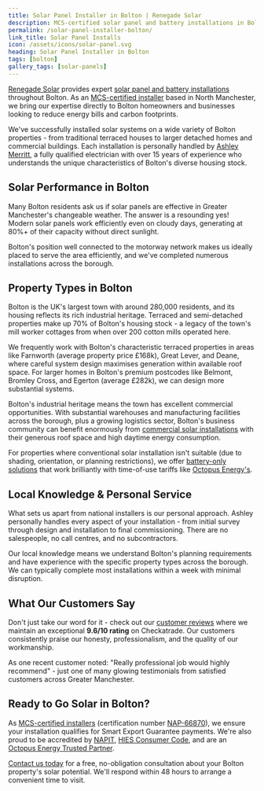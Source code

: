 ```yaml
---
title: Solar Panel Installer in Bolton | Renegade Solar
description: MCS-certified solar panel and battery installations in Bolton from Renegade Solar - a trusted local installer with 9.6/10 Checkatrade rating serving Bolton's diverse properties.
permalink: /solar-panel-installer-bolton/
link_title: Solar Panel Installs
icon: /assets/icons/solar-panel.svg
heading: Solar Panel Installer in Bolton
tags: [bolton]
gallery_tags: [solar-panels]
---
```


[Renegade Solar](/about/) provides expert [solar panel and battery installations](/services/solar-and-battery-installations/) throughout Bolton. As an [MCS-certified installer](/accreditations/mcs-certified/) based in North Manchester, we bring our expertise directly to Bolton homeowners and businesses looking to reduce energy bills and carbon footprints.

We've successfully installed solar systems on a wide variety of Bolton properties - from traditional terraced houses to larger detached homes and commercial buildings. Each installation is personally handled by [Ashley Merritt](/about/), a fully qualified electrician with over 15 years of experience who understands the unique characteristics of Bolton's diverse housing stock.

## Solar Performance in Bolton

Many Bolton residents ask us if solar panels are effective in Greater Manchester's changeable weather. The answer is a resounding yes! Modern solar panels work efficiently even on cloudy days, generating at 80%+ of their capacity without direct sunlight.

Bolton's position well connected to the motorway network makes us ideally placed to serve the area efficiently, and we've completed numerous installations across the borough.

## Property Types in Bolton

Bolton is the UK's largest town with around 280,000 residents, and its housing reflects its rich industrial heritage. Terraced and semi-detached properties make up 70% of Bolton's housing stock - a legacy of the town's mill worker cottages from when over 200 cotton mills operated here.

We frequently work with Bolton's characteristic terraced properties in areas like Farnworth (average property price £168k), Great Lever, and Deane, where careful system design maximises generation within available roof space. For larger homes in Bolton's premium postcodes like Belmont, Bromley Cross, and Egerton (average £282k), we can design more substantial systems.

Bolton's industrial heritage means the town has excellent commercial opportunities. With substantial warehouses and manufacturing facilities across the borough, plus a growing logistics sector, Bolton's business community can benefit enormously from [commercial solar installations](/services/commercial-solar-installations/) with their generous roof space and high daytime energy consumption.

For properties where conventional solar installation isn't suitable (due to shading, orientation, or planning restrictions), we offer [battery-only solutions](/services/home-battery-installations/) that work brilliantly with time-of-use tariffs like [Octopus Energy's](https://octopus.energy/tariffs/).

## Local Knowledge & Personal Service

What sets us apart from national installers is our personal approach. Ashley personally handles every aspect of your installation - from initial survey through design and installation to final commissioning. There are no salespeople, no call centres, and no subcontractors.

Our local knowledge means we understand Bolton's planning requirements and have experience with the specific property types across the borough. We can typically complete most installations within a week with minimal disruption.

## What Our Customers Say

Don't just take our word for it - check out our [customer reviews](/reviews/) where we maintain an exceptional **9.6/10 rating** on Checkatrade. Our customers consistently praise our honesty, professionalism, and the quality of our workmanship.

As one recent customer noted: "Really professional job would highly recommend" - just one of many glowing testimonials from satisfied customers across Greater Manchester.

## Ready to Go Solar in Bolton?

As [MCS-certified installers](/accreditations/mcs-certified/) (certification number [NAP-66870](https://mcscertified.com/find-an-installer/)), we ensure your installation qualifies for Smart Export Guarantee payments. We're also proud to be accredited by [NAPIT](/accreditations/napit/), [HIES Consumer Code](/accreditations/hies-consumer-code/), and are an [Octopus Energy Trusted Partner](/accreditations/octopus-trusted-partner/).

[Contact us today](/contact/) for a free, no-obligation consultation about your Bolton property's solar potential. We'll respond within 48 hours to arrange a convenient time to visit.
